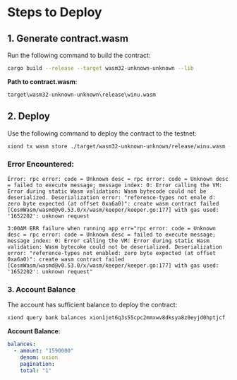 # Steps to Deploy

## 1. Generate contract.wasm

Run the following command to build the contract:

```bash
cargo build --release --target wasm32-unknown-unknown --lib
```

**Path to contract.wasm**:

```
target\wasm32-unknown-unknown\release\winu.wasm
```

## 2. Deploy

Use the following command to deploy the contract to the testnet:

```bash
xiond tx wasm store ./target/wasm32-unknown-unknown/release/winu.wasm --chain-id xion-local-testnet-1 --gas-adjustment 1.3 --gas-prices 0.001uxion --gas auto --node https://rpc.xion-testnet-1.burnt.com:443 --from xion1jet6q3s55cpc2mmxwv8dksya8z0eyjd0hptjcf
```

### Error Encountered:

```
Error: rpc error: code = Unknown desc = rpc error: code = Unknown desc = failed to execute message; message index: 0: Error calling the VM: Error during static Wasm validation: Wasm bytecode could not be deserialized. Deserialization error: "reference-types not enale d: zero byte expected (at offset 0xa6a0)": create wasm contract failed [CosmWasm/wasmd@v0.53.0/x/wasm/keeper/keeper.go:177] with gas used: '1652202': unknown request

3:00AM ERR failure when running app err="rpc error: code = Unknown desc = rpc error: code = Unknown desc = failed to execute message; message index: 0: Error calling the VM: Error during static Wasm validation: Wasm bytecoke could not be deserialized. Deserialization error: "reference-types not enabled: zero byte expected (at offset 0xa6a0)": create wasm contract failed [CosmWasm/wasmd@v0.53.0/x/wasm/keeper/keeper.go:177] with gas used: '1652202': unknown request"
```

### 3. Account Balance

The account has sufficient balance to deploy the contract:

```bash
xiond query bank balances xion1jet6q3s55cpc2mmxwv8dksya8z0eyjd0hptjcf --node https://rpc.xion-testnet-1.burnt.com:443
```

**Account Balance**:

```yaml
balances:
  - amount: "1590000"
    denom: uxion
    pagination:
    total: "1"
```
